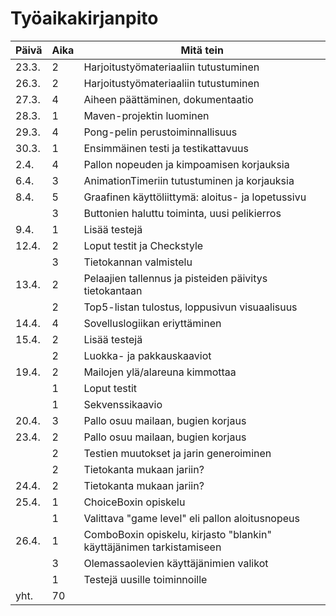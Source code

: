 # Työaikakirjanpito

Päivä | Aika | Mitä tein
------------ | ------------- | -------------
23.3. | 2 | Harjoitustyömateriaaliin tutustuminen
26.3. | 2 | Harjoitustyömateriaaliin tutustuminen
27.3. | 4 | Aiheen päättäminen, dokumentaatio
28.3. | 1 | Maven-projektin luominen
29.3. | 4 | Pong-pelin perustoiminnallisuus
30.3. | 1 | Ensimmäinen testi ja testikattavuus
2.4. | 4 | Pallon nopeuden ja kimpoamisen korjauksia
6.4. | 3 | AnimationTimeriin tutustuminen ja korjauksia
8.4. | 5 | Graafinen käyttöliittymä: aloitus- ja lopetussivu
     | 3 | Buttonien haluttu toiminta, uusi pelikierros
9.4. | 1 | Lisää testejä
12.4. | 2 | Loput testit ja Checkstyle
      | 3 | Tietokannan valmistelu
13.4. | 2 | Pelaajien tallennus ja pisteiden päivitys tietokantaan
      | 2 | Top5-listan tulostus, loppusivun visuaalisuus
14.4. | 4 | Sovelluslogiikan eriyttäminen
15.4. | 2 | Lisää testejä
      | 2 | Luokka- ja pakkauskaaviot
19.4. | 2 | Mailojen ylä/alareuna kimmottaa
      | 1 | Loput testit
      | 1 | Sekvenssikaavio
20.4. | 3 | Pallo osuu mailaan, bugien korjaus
23.4. | 2 | Pallo osuu mailaan, bugien korjaus
      | 2 | Testien muutokset ja jarin generoiminen
      | 2 | Tietokanta mukaan jariin?
24.4. | 2 | Tietokanta mukaan jariin?
25.4. | 1 | ChoiceBoxin opiskelu
      | 1 | Valittava "game level" eli pallon aloitusnopeus
26.4. | 1 | ComboBoxin opiskelu, kirjasto "blankin" käyttäjänimen tarkistamiseen
      | 3 | Olemassaolevien käyttäjänimien valikot
      | 1 | Testejä uusille toiminnoille
yht. | 70 | 
